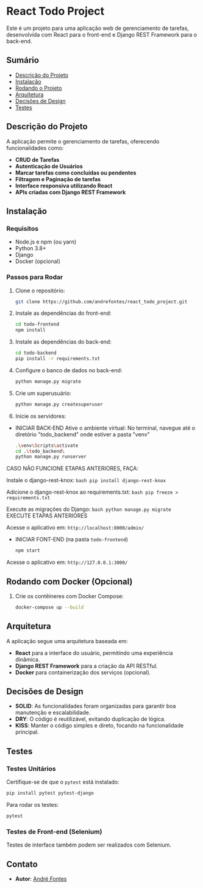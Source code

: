 
# React Todo Project

Este é um projeto para uma aplicação web de gerenciamento de tarefas, desenvolvida com React para o front-end e Django REST Framework para o back-end.

## Sumário
- [Descrição do Projeto](#descrição-do-projeto)
- [Instalação](#instalação)
- [Rodando o Projeto](#rodando-o-projeto)
- [Arquitetura](#arquitetura)
- [Decisões de Design](#decisões-de-design)
- [Testes](#testes)

## Descrição do Projeto

A aplicação permite o gerenciamento de tarefas, oferecendo funcionalidades como:
- **CRUD de Tarefas**
- **Autenticação de Usuários**
- **Marcar tarefas como concluídas ou pendentes**
- **Filtragem e Paginação de tarefas**
- **Interface responsiva utilizando React**
- **APIs criadas com Django REST Framework**

## Instalação

### Requisitos
- Node.js e npm (ou yarn)
- Python 3.8+
- Django
- Docker (opcional)

### Passos para Rodar

1. Clone o repositório:

    ```bash
    git clone https://github.com/andrefontes/react_todo_project.git
    ```

2. Instale as dependências do front-end:

    ```bash
    cd todo-frontend
    npm install
    ```

3. Instale as dependências do back-end:

    ```bash
    cd todo-backend
    pip install -r requirements.txt
    ```

4. Configure o banco de dados no back-end:

    ```bash
    python manage.py migrate
    ```

5. Crie um superusuário:

    ```bash
    python manage.py createsuperuser
    ```

6. Inicie os servidores:

- INICIAR BACK-END
Ative o ambiente virtual:
No terminal, navegue até o diretório "todo_backend" onde estiver a pasta "venv"
    ```bash
    .\venv\Scripts\activate
    cd .\todo_backend\
    python manage.py runserver
    ```

CASO NÃO FUNCIONE ETAPAS ANTERIORES, FAÇA:

Instale o django-rest-knox:
    ```bash
    pip install django-rest-knox
    ```

Adicione o django-rest-knox ao requirements.txt:
    ```bash
    pip freeze > requirements.txt
    ```

Execute as migrações do Django: 
    ```bash
    python manage.py migrate
    ```
EXECUTE ETAPAS ANTERIORES

Acesse o aplicativo em: `http://localhost:8000/admin/`


- INICIAR FONT-END (na pasta `todo-frontend`)
    ```bash
    npm start
    ``` 
    

Acesse o aplicativo em: `http://127.0.0.1:3000/`
	


## Rodando com Docker (Opcional)

1. Crie os contêineres com Docker Compose:

    ```bash
    docker-compose up --build
    ```

## Arquitetura

A aplicação segue uma arquitetura baseada em:
- **React** para a interface do usuário, permitindo uma experiência dinâmica.
- **Django REST Framework** para a criação da API RESTful.
- **Docker** para containerização dos serviços (opcional).

## Decisões de Design

- **SOLID**: As funcionalidades foram organizadas para garantir boa manutenção e escalabilidade.
- **DRY**: O código é reutilizável, evitando duplicação de lógica.
- **KISS**: Manter o código simples e direto, focando na funcionalidade principal.

## Testes

### Testes Unitários

Certifique-se de que o `pytest` está instalado:

```bash
pip install pytest pytest-django
```

Para rodar os testes:

```bash
pytest
```

### Testes de Front-end (Selenium)

Testes de interface também podem ser realizados com Selenium.

## Contato

- **Autor**: [André Fontes](https://github.com/andrefontes)
